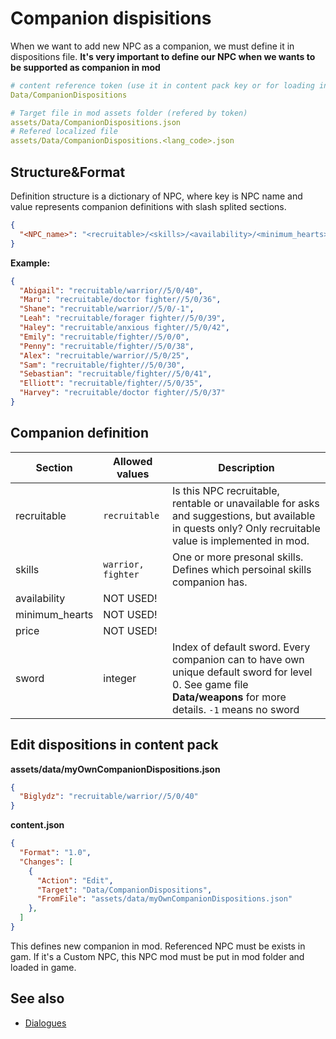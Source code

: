 # Companion dispisitions

When we want to add new NPC as a companion, we must define it in dispositions file. **It's very important to define our NPC when we wants to be supported as companion in mod**

```yaml
# content reference token (use it in content pack key or for loading in code with ContentLoader)
Data/CompanionDispositions

# Target file in mod assets folder (refered by token)
assets/Data/CompanionDispositions.json 
# Refered localized file
assets/Data/CompanionDispositions.<lang_code>.json
```

## Structure&Format

Definition structure is a dictionary of NPC, where key is NPC name and value represents companion definitions with slash splited sections.

```json
{
  "<NPC_name>": "<recruitable>/<skills>/<availability>/<minimum_hearts>/<price>/<sword>"
}
```

**Example:**

```json
{
  "Abigail": "recruitable/warrior//5/0/40",
  "Maru": "recruitable/doctor fighter//5/0/36",
  "Shane": "recruitable/warrior//5/0/-1",
  "Leah": "recruitable/forager fighter//5/0/39",
  "Haley": "recruitable/anxious fighter//5/0/42",
  "Emily": "recruitable/fighter//5/0/0",
  "Penny": "recruitable/fighter//5/0/38",
  "Alex": "recruitable/warrior//5/0/25",
  "Sam": "recruitable/fighter//5/0/30",
  "Sebastian": "recruitable/fighter//5/0/41",
  "Elliott": "recruitable/fighter//5/0/35",
  "Harvey": "recruitable/doctor fighter//5/0/37"
}
```

## Companion definition

| Section | Allowed values | Description |
| ------- | -------------- | ----------- |
| recruitable | `recruitable` | Is this NPC recruitable, rentable or unavailable for asks and suggestions, but available in quests only? Only recruitable value is implemented in mod. |
| skills | `warrior, fighter` | One or more presonal skills. Defines which persoinal skills companion has. |
| availability | NOT USED! | |
| minimum_hearts | NOT USED! | |
| price | NOT USED! |
| sword | integer | Index of default sword. Every companion can to have own unique default sword for level 0. See game file **Data/weapons** for more details. `-1` means no sword |

## Edit dispositions in content pack

**assets/data/myOwnCompanionDispositions.json**
```json
{
  "Biglydz": "recruitable/warrior//5/0/40"
}
```

**content.json**
```json
{
  "Format": "1.0",
  "Changes": [
    {
      "Action": "Edit",
      "Target": "Data/CompanionDispositions",
      "FromFile": "assets/data/myOwnCompanionDispositions.json"
    },
  ]
}
```

This defines new companion in mod. Referenced NPC must be exists in gam. If it's a Custom NPC, this NPC mod must be put in mod folder and loaded in game.

## See also

- [Dialogues](dialogues.md)
